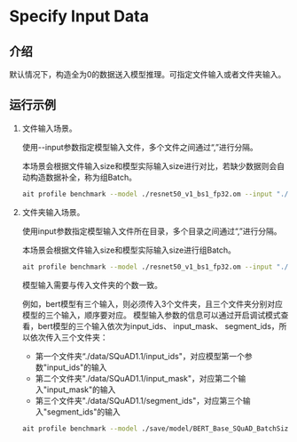 # Specify Input Data

## 介绍

默认情况下，构造全为0的数据送入模型推理。可指定文件输入或者文件夹输入。

## 运行示例
1. 文件输入场景。
    
    使用--input参数指定模型输入文件，多个文件之间通过“,”进行分隔。    

    本场景会根据文件输入size和模型实际输入size进行对比，若缺少数据则会自动构造数据补全，称为组Batch。

    ```bash
    ait profile benchmark --model ./resnet50_v1_bs1_fp32.om --input "./1.bin,./2.bin,./3.bin,./4.bin,./5.bin"
    ```
   
2. 文件夹输入场景。

    使用input参数指定模型输入文件所在目录，多个目录之间通过“,”进行分隔。
    
    本场景会根据文件输入size和模型实际输入size进行组Batch。
    
    ```bash
    ait profile benchmark --model ./resnet50_v1_bs1_fp32.om --input "./"
    ```
    
    模型输入需要与传入文件夹的个数一致。
    
    例如，bert模型有三个输入，则必须传入3个文件夹，且三个文件夹分别对应模型的三个输入，顺序要对应。
    模型输入参数的信息可以通过开启调试模式查看，bert模型的三个输入依次为input_ids、 input_mask、 segment_ids，所以依次传入三个文件夹：
    
    - 第一个文件夹“./data/SQuAD1.1/input_ids"，对应模型第一个参数"input_ids"的输入
    - 第二个文件夹"./data/SQuAD1.1/input_mask"，对应第二个输入"input_mask"的输入
    - 第三个文件夹"./data/SQuAD1.1/segment_ids"，对应第三个输入"segment_ids"的输入
    
    ```bash
    ait profile benchmark --model ./save/model/BERT_Base_SQuAD_BatchSize_1.om --input ./data/SQuAD1.1/input_ids,./data/SQuAD1.1/input_mask,./data/SQuAD1.1/segment_ids
    ```

